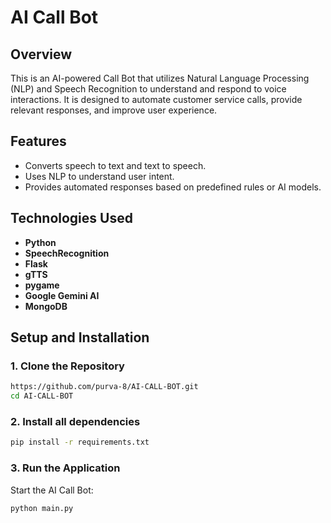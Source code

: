 # AI Call Bot

## Overview
This is an AI-powered Call Bot that utilizes Natural Language Processing (NLP) and Speech Recognition to understand and respond to voice interactions. It is designed to automate customer service calls, provide relevant responses, and improve user experience.

## Features
- Converts speech to text and text to speech.
- Uses NLP to understand user intent.
- Provides automated responses based on predefined rules or AI models.

## Technologies Used
- **Python**
- **SpeechRecognition**
- **Flask**
- **gTTS**
- **pygame**
- **Google Gemini AI**
- **MongoDB**

## Setup and Installation

### 1. Clone the Repository
```bash
https://github.com/purva-8/AI-CALL-BOT.git
cd AI-CALL-BOT
```
### 2. Install all dependencies
```bash
pip install -r requirements.txt
```

### 3. Run the Application
Start the AI Call Bot:
```bash
python main.py
```

